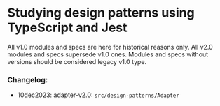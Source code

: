 # Studying design patterns using TypeScript and Jest

All v1.0 modules and specs are here for historical reasons only.
All v2.0 modules and specs supersede v1.0 ones.
Modules and specs without versions should be considered legacy v1.0 type.

### Changelog:
- 10dec2023: adapter-v2.0: `src/design-patterns/Adapter`
